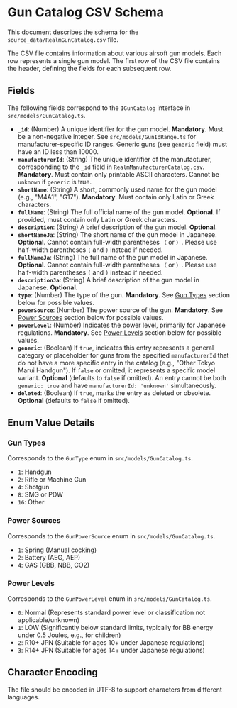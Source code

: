 # Gun Catalog CSV Schema

This document describes the schema for the `source_data/RealmGunCatalog.csv` file.

The CSV file contains information about various airsoft gun models. Each row represents a single gun model. The first row of the CSV file contains the header, defining the fields for each subsequent row.

## Fields

The following fields correspond to the `IGunCatalog` interface in `src/models/GunCatalog.ts`.

* **`_id`**: (Number) A unique identifier for the gun model. **Mandatory**. Must be a non-negative integer. See `src/models/GunIdRange.ts` for manufacturer-specific ID ranges. Generic guns (see `generic` field) must have an ID less than 10000.
* **`manufacturerId`**: (String) The unique identifier of the manufacturer, corresponding to the `_id` field in `RealmManufacturerCatalog.csv`. **Mandatory**. Must contain only printable ASCII characters. Cannot be `unknown` if `generic` is true.
* **`shortName`**: (String) A short, commonly used name for the gun model (e.g., "M4A1", "G17"). **Mandatory**. Must contain only Latin or Greek characters.
* **`fullName`**: (String) The full official name of the gun model. **Optional**. If provided, must contain only Latin or Greek characters.
* **`description`**: (String) A brief description of the gun model. **Optional**.
* **`shortNameJa`**: (String) The short name of the gun model in Japanese. **Optional**. Cannot contain full-width parentheses `（` or `）`. Please use half-width parentheses `(` and `)` instead if needed.
* **`fullNameJa`**: (String) The full name of the gun model in Japanese. **Optional**. Cannot contain full-width parentheses `（` or `）`. Please use half-width parentheses `(` and `)` instead if needed.
* **`descriptionJa`**: (String) A brief description of the gun model in Japanese. **Optional**.
* **`type`**: (Number) The type of the gun. **Mandatory**. See [Gun Types](#gun-types) section below for possible values.
* **`powerSource`**: (Number) The power source of the gun. **Mandatory**. See [Power Sources](#power-sources) section below for possible values.
* **`powerLevel`**: (Number) Indicates the power level, primarily for Japanese regulations. **Mandatory**. See [Power Levels](#power-levels) section below for possible values.
* **`generic`**: (Boolean) If `true`, indicates this entry represents a general category or placeholder for guns from the specified `manufacturerId` that do not have a more specific entry in the catalog (e.g., "Other Tokyo Marui Handgun"). If `false` or omitted, it represents a specific model variant. **Optional** (defaults to `false` if omitted). An entry cannot be both `generic: true` and have `manufacturerId: 'unknown'` simultaneously.
* **`deleted`**: (Boolean) If `true`, marks the entry as deleted or obsolete. **Optional** (defaults to `false` if omitted).

## Enum Value Details

### Gun Types

Corresponds to the `GunType` enum in `src/models/GunCatalog.ts`.

* `1`: Handgun
* `2`: Rifle or Machine Gun
* `4`: Shotgun
* `8`: SMG or PDW
* `16`: Other

### Power Sources

Corresponds to the `GunPowerSource` enum in `src/models/GunCatalog.ts`.

* `1`: Spring (Manual cocking)
* `2`: Battery (AEG, AEP)
* `4`: GAS (GBB, NBB, CO2)

### Power Levels

Corresponds to the `GunPowerLevel` enum in `src/models/GunCatalog.ts`.

* `0`: Normal (Represents standard power level or classification not applicable/unknown)
* `1`: LOW (Significantly below standard limits, typically for BB energy under 0.5 Joules, e.g., for children)
* `2`: R10+ JPN (Suitable for ages 10+ under Japanese regulations)
* `3`: R14+ JPN (Suitable for ages 14+ under Japanese regulations)

## Character Encoding

The file should be encoded in UTF-8 to support characters from different languages.
